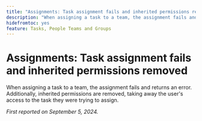```yaml
---
title: "Assignments: Task assignment fails and inherited permissions removed"
description: "When assigning a task to a team, the assignment fails and returns an error. Additionally, inherited permissions are removed, taking away the user's access to the task they were trying to assign."
hidefromtoc: yes
feature: Tasks, People Teams and Groups
---
```

# Assignments: Task assignment fails and inherited permissions removed

When assigning a task to a team, the assignment fails and returns an error. Additionally, inherited permissions are removed, taking away the user's access to the task they were trying to assign.

_First reported on September 5, 2024._
